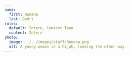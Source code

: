 ```yaml
---
name:
  first: Rumana
  last: Qadri
roles:
  default: Intern, Content Team
  content: Intern
photo:
  image: ../../images/staff/Rumana.png
  alt: A young woman in a hijab, looking the other way.
---
```

